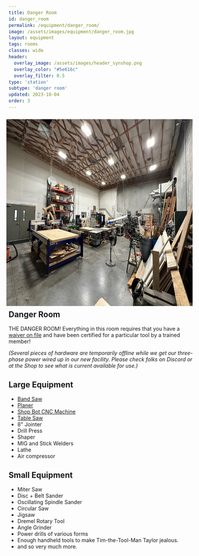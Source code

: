 ```yaml
---
title: Danger Room
id: danger_room
permalink: /equipment/danger_room/
image: /assets/images/equipment/danger_room.jpg
layout: equipment
tags: rooms
classes: wide
header:
  overlay_image: /assets/images/header_synshop.png
  overlay_color: "#5e616c"
  overlay_filter: 0.5
type: 'station'
subtype: 'danger room'
updated: 2023-10-04
order: 3
---
```

<img align="right" width="500" height="500" src="/assets/images/equipment/danger_room.jpg" style="padding: 10px">

## Danger Room

THE DANGER ROOM!
Everything in this room requires that you have a [waiver on file](/membership#liability-wavier) and have been certified for a particular tool by a trained member!

*(Several pieces of hardware are temporarily offline while we get our three-phase power wired up in our new facility. Please check folks on Discord or at the Shop to see what is current available for use.)*

## Large Equipment

- [Band Saw](/equipment/band_saw/)
- [Planer](/equipment/planer/)
- [Shop Bot CNC Machine](/equipment/cnc_machine/)
- [Table Saw](/equipment/table_saw/)
- 8" Jointer
- Drill Press
- Shaper
- MIG and Stick Welders
- Lathe
- Air compressor

## Small Equipment

- Miter Saw
- Disc + Belt Sander
- Oscillating Spindle Sander
- Circular Saw
- Jigsaw
- Dremel Rotary Tool
- Angle Grinder
- Power drills of various forms
- Enough handheld tools to make Tim-the-Tool-Man Taylor jealous.
- and so very much more.